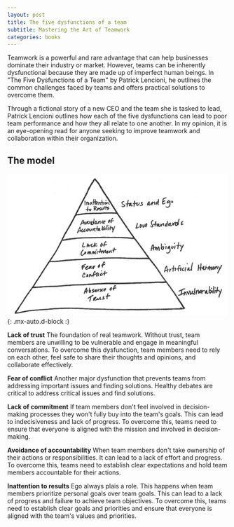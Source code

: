 ```yaml
---
layout: post
title: The five dysfunctions of a team
subtitle: Mastering the Art of Teamwork
categories: books
---
```


Teamwork is a powerful and rare advantage that can help businesses dominate their industry or market. However, teams can be inherently dysfunctional because they are made up of imperfect human beings. In "The Five Dysfunctions of a Team" by Patrick Lencioni, he outlines the common challenges faced by teams and offers practical solutions to overcome them.

Through a fictional story of a new CEO and the team she is tasked to lead, Patrick Lencioni outlines how each of the five dysfunctions can lead to poor team performance and how they all relate to one another. In my opinion, it is an eye-opening read for anyone seeking to improve teamwork and collaboration within their organization.  

## The model

![1](/assets/img/five_dysfunctions/pyramid.PNG){: .mx-auto.d-block :}


**Lack of trust** 
The foundation of real teamwork. Without trust, team members are unwilling to be vulnerable and engage in meaningful conversations. To overcome this dysfunction, team members need to rely on each other, feel safe to share their thoughts and opinions, and collaborate effectively.

**Fear of conflict** 
Another major dysfunction that prevents teams from addressing important issues and finding solutions. Healthy debates are critical to address critical issues and find solutions.

**Lack of commitment** 
If team members don't feel involved in decision-making processes they won't fully buy into the team's goals. This can lead to indecisiveness and lack of progress. To overcome this, teams need to ensure that everyone is aligned with the mission and involved in decision-making.

**Avoidance of accountability** 
When team members don't take ownership of their actions or responsibilities. It can lead to a lack of effort and progress. To overcome this, teams need to establish clear expectations and hold team members accountable for their actions.

**Inattention to results** 
Ego always plais a role. This happens when team members prioritize personal goals over team goals. This can lead to a lack of progress and failure to achieve team objectives. To overcome this, teams need to establish clear goals and priorities and ensure that everyone is aligned with the team's values and priorities.